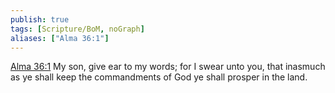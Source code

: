 ```yaml
---
publish: true
tags: [Scripture/BoM, noGraph]
aliases: ["Alma 36:1"]
---
```

[Alma 36:1](https://churchofjesuschrist.org/study/scriptures/bofm/alma/36?lang=eng&id=p1#p1) My son, give ear to my words; for I swear unto you, that inasmuch as ye shall keep the commandments of God ye shall prosper in the land.
